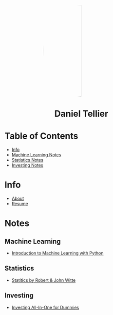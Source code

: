 <img style="border-radius: 50%; display: block; margin-left: auto; margin-right: auto; width: 50%;" src="./images/classy-climb.jpg" alt="Climb" width="200" height="300">
<h1 style="text-align: center;">Daniel Tellier</h1>

# Table of Contents
- [Info](#info)
- [Machine Learning Notes](#machine-learning)
- [Statistics Notes](#statistics)
- [Investing Notes](#investing)

# Info
- [About](./about.md)
- [Resume](./docs/daniel_tellier.pdf)

# Notes
## Machine Learning
- [Introduction to Machine Learning with Python](./notes/intro_ml_python.md)

## Statistics
- [Statitics by Robert & John Witte](./notes/statistics_witte.md)

## Investing
- [Investing All-In-One for Dummies](./notes/investing_for_dummies.md)
